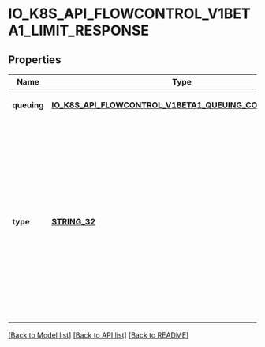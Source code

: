 # IO_K8S_API_FLOWCONTROL_V1BETA1_LIMIT_RESPONSE

## Properties
Name | Type | Description | Notes
------------ | ------------- | ------------- | -------------
**queuing** | [**IO_K8S_API_FLOWCONTROL_V1BETA1_QUEUING_CONFIGURATION**](io.k8s.api.flowcontrol.v1beta1.QueuingConfiguration.md) |  | [optional] [default to null]
**type** | [**STRING_32**](STRING_32.md) | &#x60;type&#x60; is \&quot;Queue\&quot; or \&quot;Reject\&quot;. \&quot;Queue\&quot; means that requests that can not be executed upon arrival are held in a queue until they can be executed or a queuing limit is reached. \&quot;Reject\&quot; means that requests that can not be executed upon arrival are rejected. Required. | [default to null]

[[Back to Model list]](../README.md#documentation-for-models) [[Back to API list]](../README.md#documentation-for-api-endpoints) [[Back to README]](../README.md)


